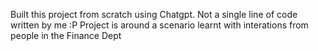 Built this project from scratch using Chatgpt. Not a single line of code written by me :P
Project is around a scenario learnt with interations from people in the Finance Dept
